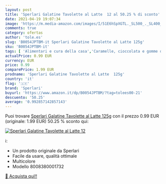 ```yaml
---
layout: post
title: 'Sperlari Galatine Tavolette al Latte  12 al 50.25 % di sconto'
date: 2021-04-19 19:07:34
image: 'https://m.media-amazon.com/images/I/51E6hSpXGTL._SL500_._SL400_.jpg'
comments: true
category: ofertas
author: 'tole.es'
slug: 'B0054JPTBM-it Sperlari Galatine Tavolette al Latte 125g'
sku: 'B0054JPTBM-it'
tags: [ 'Alimentari e cura della casa','Caramelle, cioccolata e gomme da masticare','Caramello','Snack dolci e salati','sperlari', ]
actualPrice: 0.99 EUR
currency: EUR
price: 0.99
comparePrice: 1.99 EUR
prodname: 'Sperlari Galatine Tavolette al Latte  125g'
country: 'it'
flag: '🇮🇹'
brand: 'Sperlari'
buyurl: 'https://www.amazon.it/dp/B0054JPTBM/?tag=tolees00-21'
descuento: '50.25'
average: '0.992857142857143'
---
```


Puoi trovare [Sperlari Galatine Tavolette al Latte  125g](https://www.amazon.it/dp/B0054JPTBM/?tag=tolees00-21) con il prezzo 0.99 EUR (originale: 1.99 EUR) 50.25 % sconto qui:

[![Sperlari Galatine Tavolette al Latte  12](https://m.media-amazon.com/images/I/51E6hSpXGTL._SL500_._SL400_.jpg)](https://www.amazon.it/dp/B0054JPTBM/?tag=tolees00-21)

ℹ️:

- Un prodotto originale da Sperlari
- Facile da usare, qualità ottimale
- Multicolore
- Modello 8008380001732

[🛒 Acquista qui!!](https://www.amazon.it/dp/B0054JPTBM/?tag=tolees00-21)
